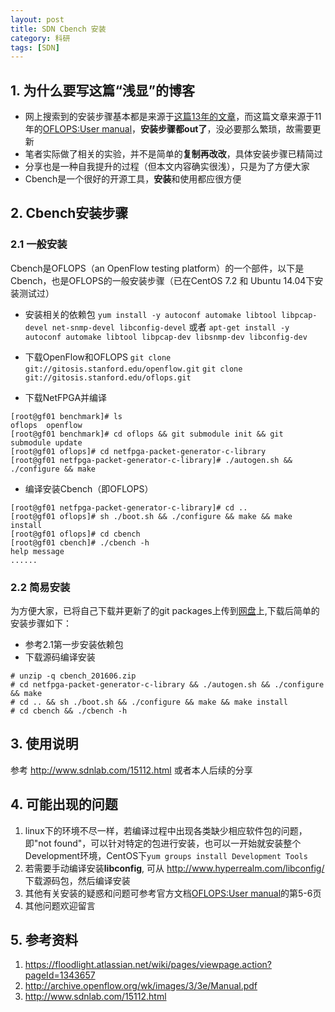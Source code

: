 ```yaml
---
layout: post
title: SDN Cbench 安装
category: 科研
tags: [SDN]
---
```


## 1. 为什么要写这篇“浅显”的博客
- 网上搜索到的安装步骤基本都是来源于[这篇13年的文章][1]，而这篇文章来源于11年的[OFLOPS:User manual][2]，**安装步骤都out了**，没必要那么繁琐，故需要更新
- 笔者实际做了相关的实验，并不是简单的**复制再改改**，具体安装步骤已精简过
- 分享也是一种自我提升的过程（但本文内容确实很浅），只是为了方便大家
- Cbench是一个很好的开源工具，**安装**和使用都应很方便


## 2. Cbench安装步骤

### 2.1 一般安装
Cbench是OFLOPS（an OpenFlow testing platform）的一个部件，以下是Cbench，也是OFLOPS的一般安装步骤（已在CentOS 7.2 和 Ubuntu 14.04下安装测试过）

- 安装相关的依赖包
`yum install -y autoconf automake libtool libpcap-devel net-snmp-devel libconfig-devel`
或者
`apt-get install -y autoconf automake libtool libpcap-dev libsnmp-dev libconfig-dev`

- 下载OpenFlow和OFLOPS
`git clone git://gitosis.stanford.edu/openflow.git`
`git clone git://gitosis.stanford.edu/oflops.git`

- 下载NetFPGA并编译
```
[root@gf01 benchmark]# ls
oflops  openflow
[root@gf01 benchmark]# cd oflops && git submodule init && git submodule update
[root@gf01 oflops]# cd netfpga-packet-generator-c-library
[root@gf01 netfpga-packet-generator-c-library]# ./autogen.sh && ./configure && make
```
- 编译安装Cbench（即OFLOPS）
```
[root@gf01 netfpga-packet-generator-c-library]# cd ..
[root@gf01 oflops]# sh ./boot.sh && ./configure && make && make install
[root@gf01 oflops]# cd cbench
[root@gf01 cbench]# ./cbench -h
help message
......
```

### 2.2 简易安装
为方便大家，已将自己下载并更新了的git packages上传到[网盘][3]上,下载后简单的安装步骤如下：

- 参考2.1第一步安装依赖包
- 下载源码编译安装
```
# unzip -q cbench_201606.zip
# cd netfpga-packet-generator-c-library && ./autogen.sh && ./configure && make
# cd .. && sh ./boot.sh && ./configure && make && make install
# cd cbench && ./cbench -h
```

## 3. 使用说明
参考 http://www.sdnlab.com/15112.html 或者本人后续的分享

## 4. 可能出现的问题
1. linux下的环境不尽一样，若编译过程中出现各类缺少相应软件包的问题，即"not found"，可以针对特定的包进行安装，也可以一开始就安装整个Development环境，CentOS下`yum groups install Development Tools`
2. 若需要手动编译安装**libconfig**, 可从 http://www.hyperrealm.com/libconfig/ 下载源码包，然后编译安装
3. 其他有关安装的疑惑和问题可参考官方文档[OFLOPS:User manual][5]的第5-6页
4. 其他问题欢迎留言


## 5. 参考资料
1. https://floodlight.atlassian.net/wiki/pages/viewpage.action?pageId=1343657
2. http://archive.openflow.org/wk/images/3/3e/Manual.pdf
3. http://www.sdnlab.com/15112.html


  [1]: https://floodlight.atlassian.net/wiki/pages/viewpage.action?pageId=1343657
  [2]: http://archive.openflow.org/wk/images/3/3e/Manual.pdf
  [3]: http://pan.baidu.com/s/1eR4EszK
  [4]: http://www.sdnlab.com/15112.html
  [5]: http://archive.openflow.org/wk/images/3/3e/Manual.pdf`
